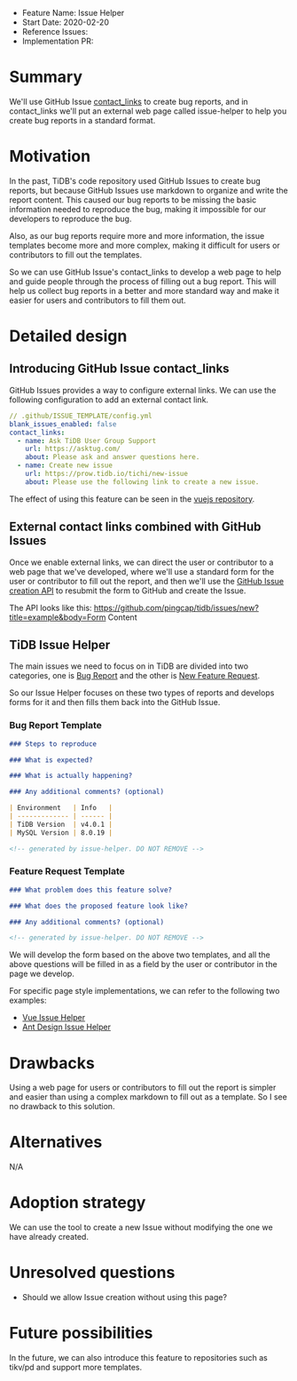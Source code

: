 - Feature Name: Issue Helper
- Start Date: 2020-02-20
- Reference Issues:
- Implementation PR:

# Summary

We'll use GitHub Issue [contact_links](https://docs.github.com/en/github/building-a-strong-community/configuring-issue-templates-for-your-repository#configuring-the-template-chooser) to create bug reports, and in contact_links we'll put an external web page called issue-helper to help you create bug reports in a standard format.

# Motivation

In the past, TiDB's code repository used GitHub Issues to create bug reports, but because GitHub Issues use markdown to organize and write the report content. This caused our bug reports to be missing the basic information needed to reproduce the bug, making it impossible for our developers to reproduce the bug.

Also, as our bug reports require more and more information, the issue templates become more and more complex, making it difficult for users or contributors to fill out the templates.

So we can use GitHub Issue's contact_links to develop a web page to help and guide people through the process of filling out a bug report. This will help us collect bug reports in a better and more standard way and make it easier for users and contributors to fill them out.

# Detailed design

## Introducing GitHub Issue contact_links

GitHub Issues provides a way to configure external links. We can use the following configuration to add an external contact link.

```yaml
// .github/ISSUE_TEMPLATE/config.yml
blank_issues_enabled: false
contact_links:
  - name: Ask TiDB User Group Support
    url: https://asktug.com/
    about: Please ask and answer questions here.
  - name: Create new issue
    url: https://prow.tidb.io/tichi/new-issue
    about: Please use the following link to create a new issue.
```

The effect of using this feature can be seen in the [vuejs repository](https://github.com/vuejs/vue/issues/new/choose).

## External contact links combined with GitHub Issues

Once we enable external links, we can direct the user or contributor to a web page that we've developed, where we'll use a standard form for the user or contributor to fill out the report, and then we'll use the [GitHub Issue creation API](https://docs.github.com/en/github/managing-your-work-on-github/about-automation-for-issues-and-pull-requests-with-query-parameters#supported-query-parameters) to resubmit the form to GitHub and create the Issue.

The API looks like this: https://github.com/pingcap/tidb/issues/new?title=example&body=Form Content

## TiDB Issue Helper

The main issues we need to focus on in TiDB are divided into two categories, one is [Bug Report](https://github.com/pingcap/tidb/blob/master/.github/ISSUE_TEMPLATE/bug-report.md) and the other is [New Feature Request](https://github.com/pingcap/tidb/blob/master/.github/ISSUE_TEMPLATE/feature-request.md).

So our Issue Helper focuses on these two types of reports and develops forms for it and then fills them back into the GitHub Issue.

### Bug Report Template

```md
### Steps to reproduce

### What is expected?

### What is actually happening?

### Any additional comments? (optional)

| Environment   | Info   |
| ------------- | ------ |
| TiDB Version  | v4.0.1 |
| MySQL Version | 8.0.19 |

<!-- generated by issue-helper. DO NOT REMOVE -->
```

### Feature Request Template

```md
### What problem does this feature solve?

### What does the proposed feature look like?

### Any additional comments? (optional)

<!-- generated by issue-helper. DO NOT REMOVE -->
```

We will develop the form based on the above two templates, and all the above questions will be filled in as a field by the user or contributor in the page we develop.

For specific page style implementations, we can refer to the following two examples:

- [Vue Issue Helper](https://new-issue.vuejs.org/?repo=vuejs/vue)
- [Ant Design Issue Helper](https://new-issue.ant.design/)

# Drawbacks

Using a web page for users or contributors to fill out the report is simpler and easier than using a complex markdown to fill out as a template. So I see no drawback to this solution.

# Alternatives

N/A

# Adoption strategy

We can use the tool to create a new Issue without modifying the one we have already created.

# Unresolved questions

- Should we allow Issue creation without using this page?

# Future possibilities

In the future, we can also introduce this feature to repositories such as tikv/pd and support more templates.
